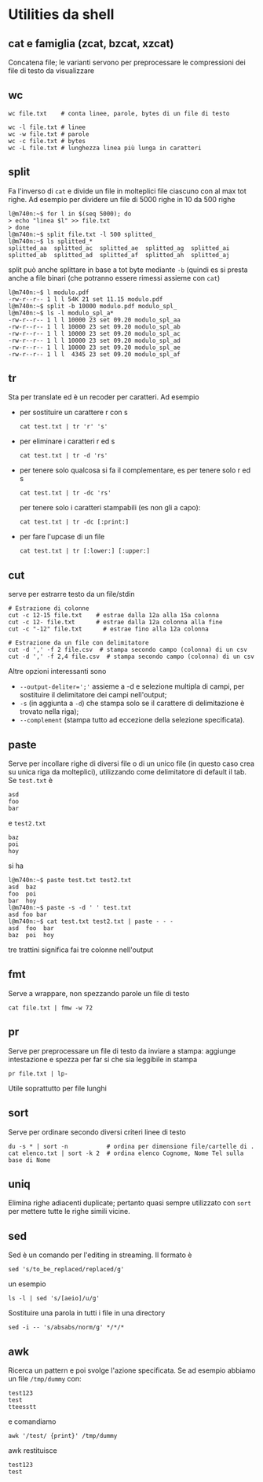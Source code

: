 # Utilities da shell

## cat e famiglia (zcat, bzcat, xzcat)
Concatena file; le varianti servono per preprocessare le compressioni
dei file di testo da visualizzare

## wc
```
wc file.txt    # conta linee, parole, bytes di un file di testo

wc -l file.txt # linee
wc -w file.txt # parole
wc -c file.txt # bytes
wc -L file.txt # lunghezza linea più lunga in caratteri
```

## split
Fa l'inverso di `cat` e divide un file in molteplici file ciascuno con al 
max tot righe. Ad esempio per dividere un file di 5000
righe in 10 da 500 righe 
```
l@m740n:~$ for l in $(seq 5000); do
> echo "linea $l" >> file.txt
> done
l@m740n:~$ split file.txt -l 500 splitted_
l@m740n:~$ ls splitted_*
splitted_aa  splitted_ac  splitted_ae  splitted_ag  splitted_ai
splitted_ab  splitted_ad  splitted_af  splitted_ah  splitted_aj
```
split può anche splittare in base a tot byte mediante `-b` (quindi 
es si presta anche a file binari (che potranno essere rimessi assieme
con `cat`)
```
l@m740n:~$ l modulo.pdf 
-rw-r--r-- 1 l l 54K 21 set 11.15 modulo.pdf
l@m740n:~$ split -b 10000 modulo.pdf modulo_spl_
l@m740n:~$ ls -l modulo_spl_a*
-rw-r--r-- 1 l l 10000 23 set 09.20 modulo_spl_aa
-rw-r--r-- 1 l l 10000 23 set 09.20 modulo_spl_ab
-rw-r--r-- 1 l l 10000 23 set 09.20 modulo_spl_ac
-rw-r--r-- 1 l l 10000 23 set 09.20 modulo_spl_ad
-rw-r--r-- 1 l l 10000 23 set 09.20 modulo_spl_ae
-rw-r--r-- 1 l l  4345 23 set 09.20 modulo_spl_af
```

## tr
Sta per translate ed è un recoder per caratteri. Ad esempio 
- per sostituire un carattere r con s
  ```
  cat test.txt | tr 'r' 's'
  ```
- per eliminare i caratteri r ed s
  ```
  cat test.txt | tr -d 'rs'
  ```
- per tenere solo qualcosa si fa il complementare, es per tenere solo r ed s
  ```
  cat test.txt | tr -dc 'rs'
  ```
  per tenere solo i caratteri stampabili (es non gli a capo):
  ```
  cat test.txt | tr -dc [:print:]
  ```
- per fare l'upcase di un file
  ```
  cat test.txt | tr [:lower:] [:upper:] 
  ```

## cut
serve per estrarre testo da un file/stdin

```
# Estrazione di colonne
cut -c 12-15 file.txt    # estrae dalla 12a alla 15a colonna
cut -c 12- file.txt      # estrae dalla 12a colonna alla fine
cut -c "-12" file.txt      # estrae fino alla 12a colonna

# Estrazione da un file con delimitatore
cut -d ',' -f 2 file.csv  # stampa secondo campo (colonna) di un csv
cut -d ',' -f 2,4 file.csv  # stampa secondo campo (colonna) di un csv
```
Altre opzioni interessanti sono
- `--output-deliter=';'` assieme a -d e selezione multipla di
  campi, per sostituire il delimitatore dei campi nell'output;
- `-s` (in aggiunta a `-d`) che stampa solo se il carattere di
  delimitazione è trovato nella riga);
- `--complement` (stampa tutto ad eccezione della selezione
  specificata).

## paste
Serve per incollare righe di diversi file o di un unico file (in questo caso crea su unica riga da molteplici), utilizzando come delimitatore di default il tab. Se `test.txt` è 
```
asd
foo
bar
```
e `test2.txt`
```
baz
poi
hoy
```
si ha
```
l@m740n:~$ paste test.txt test2.txt 
asd  baz
foo  poi
bar  hoy
l@m740n:~$ paste -s -d ' ' test.txt
asd foo bar
l@m740n:~$ cat test.txt test2.txt | paste - - -     
asd  foo  bar 
baz  poi  hoy
```
tre trattini significa fai tre colonne nell'output

## fmt
Serve a wrappare, non spezzando parole un file di testo
```
cat file.txt | fmw -w 72
```

## pr
Serve per preprocessare un file di testo da inviare a stampa: aggiunge
intestazione e spezza per far si che sia leggibile in stampa
```
pr file.txt | lp- 
```
Utile soprattutto per file lunghi


## sort
Serve per ordinare secondo diversi criteri linee di testo

```
du -s * | sort -n           # ordina per dimensione file/cartelle di .
cat elenco.txt | sort -k 2  # ordina elenco Cognome, Nome Tel sulla base di Nome
```

## uniq
Elimina righe adiacenti duplicate; pertanto quasi sempre utilizzato
con `sort` per mettere tutte le righe simili vicine.


## sed
Sed è un comando per l'editing in streaming. Il formato è 
```
sed 's/to_be_replaced/replaced/g' 
```
un esempio
```
ls -l | sed 's/[aeio]/u/g'
```
Sostituire una parola in tutti i file in una directory
```
sed -i -- 's/absabs/norm/g' */*/*
```
  
## awk
Ricerca un pattern e poi svolge l'azione specificata.
Se ad esempio abbiamo un file `/tmp/dummy` con:
```
test123
test
tteesstt
```
e comandiamo
```
awk '/test/ {print}' /tmp/dummy
```
awk restituisce
```
test123 
test
```



